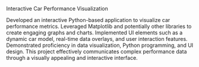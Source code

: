 Interactive Car Performance Visualization

Developed an interactive Python-based application to visualize car performance metrics. Leveraged Matplotlib and potentially other libraries to create engaging graphs and charts. Implemented UI elements such as a dynamic car model, real-time data overlays, and user interaction features. Demonstrated proficiency in data visualization, Python programming, and UI design. This project effectively communicates complex performance data through a visually appealing and interactive interface.
